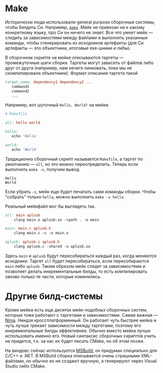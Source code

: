 # Make

Исторически люди использовали general purpose сборочные системы, чтобы билдить
Си. Например, [`make`](https://man7.org/linux/man-pages/man1/make.1p.html). Мейк
не привязан ни к какому конкретному языку, про Си он ничего не знает. Все что
умеет мейк &mdash; следить за зависимостями между файлами и выполнять указанные
команды, чтобы сгенерировать из исходников артефакты (для Си артефакты
&mdash; это объектники, итоговые exe-шники и либы).

В сборочном скрипте на мейке описываются таргеты &mdash; промежуточные шаги
сборки. Таргеты могут зависеть от файлов либо друг от друга (например, нам
нечего линковать, пока мы не скомпилировали объектники).  Формат описания
таргета такой
```makefile
target_name: dependency1 dependency2 ...
   command1
   command2
   ...
```

Например, вот шуточный `Hello, World!` на мейке.
```makefile
# Makefile

all: hello world

hello:
   echo 'Hello'

world:
   echo 'World'
```
Традиционно сборочный скрипт называется `Makefile`, а таргет по умолчанию
&mdash; `all`, но это можно переопределить. Теперь если выполнить `make -s`,
получим вывод
```
Hello
World
```
Если убрать `-s`, мейк еще будет печатать сами команды сборки. Чтобы "собрать"
только `hello`, можно выполнить `make -s hello`.

Реальный мейкфайл мог бы выглядеть так.
```makefile
all: main aplusb
	clang main.o aplusb.so -rpath . -o main

main: main.c aplusb.h
	clang main.c -c -o main.o

aplusb: aplusb.c aplusb.h
	clang aplusb.c -shared -o aplusb.so
```
Здесь `main` и `aplusb` будут пересобираться каждый раз, когда меняются
исходники. Таргет `all` будет пересобираться, если пересобираются `main` либо
`aplusb`. Таким образом мейк следит за зависимостями и позволяет делать
инкрементальные билды, то есть компилировать заново только те части, которые
изменились.

# Другие билд-системы

Кроме мейка есть еще десяток мейк-подобных сборочных систем, которые тоже
работают с таргетами и зависимостями. Самая важная &mdash;
[Ninja](https://ninja-build.org/). Ниндзя кроссплатформенный. Он работает чуть
быстрее мейка и чуть лучше трекает зависимости между таргетами, поэтому его
инкрементальные билды эффективнее. Обычно вместо мейка лучше использовать именно
его. Новый синтаксис сборочных скриптов учить не придется, т.к. за нас их будет
писать CMake, но об этом позже.

На виндовс сейчас используется
[MSBuild](https://learn.microsoft.com/en-us/visualstudio/msbuild/msbuild?view=vs-2022),
он придуман специально для C/C++ и .NET. В MSBuild сборка описывается очень
страшными XML-файлами, но обычно их не создают вручную, а генерируют через Visual
Studio либо CMake.

